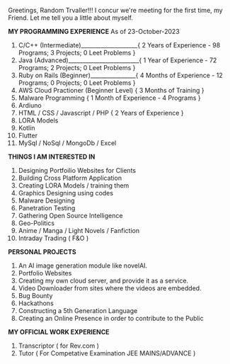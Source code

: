 Greetings, Random Trvaller!!!
I concur we're meeting for the first time, my Friend. Let me tell you a little about myself.

**MY PROGRAMMING EXPERIENCE**
As of 23-October-2023

1. C/C++ (Intermediate)____________________{ 2 Years of Experience - 98 Programs; 3 Projects; 0 Leet Problems }
2. Java (Advanced)_________________________{ 1 Year of Experience - 72 Programs; 2 Projects; 0 Leet Problems }
3. Ruby on Rails (Beginner)________________{ 4 Months of Experience - 12 Programs; 0 Projects; 0 Leet Problems }
4. AWS Cloud Practioner (Beginner Level)   { 3 Months of Training }
5. Malware Programming                     { 1 Month of Experience - 4 Programs }
6. Ardiuno
7. HTML / CSS / Javascript / PHP           { 2 Years of Experience }
8. LORA Models
9. Kotlin
10. Flutter
11. MySql / NoSql / MongoDb / Excel
                                              
**THINGS I AM INTERESTED IN**

1. Designing Portfoilio Websites for Clients
2. Building Cross Platform Application
3. Creating LORA Models / training them
4. Graphics Designing using codes
6. Malware Designing
7. Panetration Testing
8. Gathering Open Source Intelligence
9. Geo-Politics
10. Anime / Manga / Light Novels / Fanfiction
11. Intraday Trading ( F&O )

**PERSONAL PROJECTS**

1. An AI image generation module like novelAI.
2. Portfolio Websites
3. Creating my own cloud server, and provide it as a service.
4. Video Downloader from sites where the videos are embedded.
5. Bug Bounty
6. Hackathons
7. Constructing a 5th Generation Language
8. Creating an Online Presence in order to contribute to the Public

**MY OFFICIAL WORK EXPERIENCE**

1. Transcriptor ( for Rev.com )
2. Tutor ( For Competative Examination JEE MAINS/ADVANCE )

